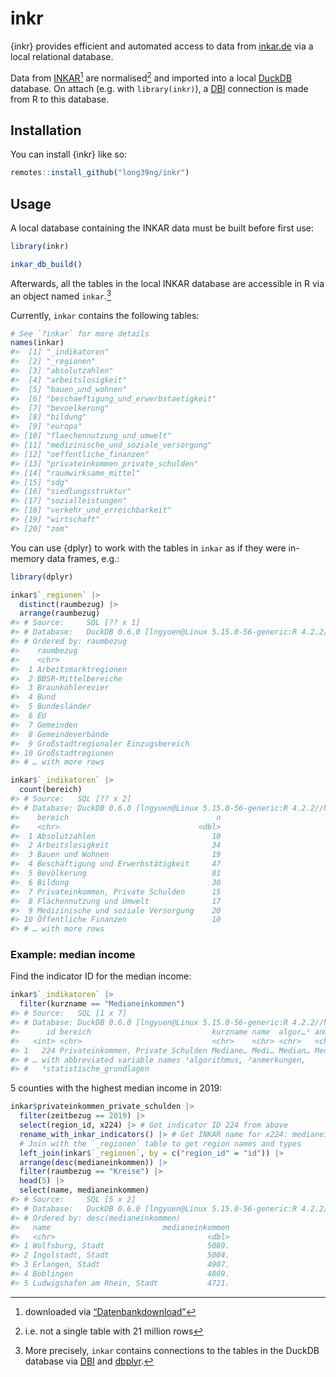 
<!-- README.md is generated from README.Rmd. Please edit that file -->

# inkr

{inkr} provides efficient and automated access to data from
[inkar.de](https://www.inkar.de) via a local relational database.

Data from [INKAR](https://www.inkar.de)[^1] are normalised[^2] and
imported into a local [DuckDB](https://duckdb.org) database. On attach
(e.g. with `library(inkr)`), a [DBI](https://dbi.r-dbi.org/) connection
is made from R to this database.

## Installation

You can install {inkr} like so:

``` r
remotes::install_github("long39ng/inkr")
```

## Usage

A local database containing the INKAR data must be built before first
use:

``` r
library(inkr)

inkar_db_build()
```

Afterwards, all the tables in the local INKAR database are accessible in
R via an object named `inkar`.[^3]

Currently, `inkar` contains the following tables:

``` r
# See `?inkar` for more details
names(inkar)
#>  [1] "_indikatoren"                        
#>  [2] "_regionen"                           
#>  [3] "absolutzahlen"                       
#>  [4] "arbeitslosigkeit"                    
#>  [5] "bauen_und_wohnen"                    
#>  [6] "beschaeftigung_und_erwerbstaetigkeit"
#>  [7] "bevoelkerung"                        
#>  [8] "bildung"                             
#>  [9] "europa"                              
#> [10] "flaechennutzung_und_umwelt"          
#> [11] "medizinische_und_soziale_versorgung" 
#> [12] "oeffentliche_finanzen"               
#> [13] "privateinkommen_private_schulden"    
#> [14] "raumwirksame_mittel"                 
#> [15] "sdg"                                 
#> [16] "siedlungsstruktur"                   
#> [17] "sozialleistungen"                    
#> [18] "verkehr_und_erreichbarkeit"          
#> [19] "wirtschaft"                          
#> [20] "zom"
```

You can use {dplyr} to work with the tables in `inkar` as if they were
in-memory data frames, e.g.:

``` r
library(dplyr)

inkar$`_regionen` |>
  distinct(raumbezug) |>
  arrange(raumbezug)
#> # Source:     SQL [?? x 1]
#> # Database:   DuckDB 0.6.0 [lngyuen@Linux 5.15.0-56-generic:R 4.2.2//home/lngyuen/R/x86_64-pc-linux-gnu-library/4.2/inkr/db/inkar.duckdb]
#> # Ordered by: raumbezug
#>    raumbezug                         
#>    <chr>                             
#>  1 Arbeitsmarktregionen              
#>  2 BBSR-Mittelbereiche               
#>  3 Braunkohlerevier                  
#>  4 Bund                              
#>  5 Bundesländer                      
#>  6 EU                                
#>  7 Gemeinden                         
#>  8 Gemeindeverbände                  
#>  9 Großstadtregionaler Einzugsbereich
#> 10 Großstadtregionen                 
#> # … with more rows

inkar$`_indikatoren` |>
  count(bereich)
#> # Source:   SQL [?? x 2]
#> # Database: DuckDB 0.6.0 [lngyuen@Linux 5.15.0-56-generic:R 4.2.2//home/lngyuen/R/x86_64-pc-linux-gnu-library/4.2/inkr/db/inkar.duckdb]
#>    bereich                                 n
#>    <chr>                               <dbl>
#>  1 Absolutzahlen                          10
#>  2 Arbeitslosigkeit                       34
#>  3 Bauen und Wohnen                       19
#>  4 Beschäftigung und Erwerbstätigkeit     47
#>  5 Bevölkerung                            81
#>  6 Bildung                                30
#>  7 Privateinkommen, Private Schulden      15
#>  8 Flächennutzung und Umwelt              17
#>  9 Medizinische und soziale Versorgung    20
#> 10 Öffentliche Finanzen                   10
#> # … with more rows
```

### Example: median income

Find the indicator ID for the median income:

``` r
inkar$`_indikatoren` |>
  filter(kurzname == "Medianeinkommen")
#> # Source:   SQL [1 x 7]
#> # Database: DuckDB 0.6.0 [lngyuen@Linux 5.15.0-56-generic:R 4.2.2//home/lngyuen/R/x86_64-pc-linux-gnu-library/4.2/inkr/db/inkar.duckdb]
#>      id bereich                           kurzname name  algor…¹ anmer…² stati…³
#>   <int> <chr>                             <chr>    <chr> <chr>   <chr>   <chr>  
#> 1   224 Privateinkommen, Private Schulden Mediane… Medi… Median… Median… Statis…
#> # … with abbreviated variable names ¹​algorithmus, ²​anmerkungen,
#> #   ³​statistische_grundlagen
```

5 counties with the highest median income in 2019:

``` r
inkar$privateinkommen_private_schulden |>
  filter(zeitbezug == 2019) |>
  select(region_id, x224) |> # Got indicator ID 224 from above
  rename_with_inkar_indicators() |> # Get INKAR name for x224: medianeinkommen
  # Join with the `_regionen` table to get region names and types
  left_join(inkar$`_regionen`, by = c("region_id" = "id")) |>
  arrange(desc(medianeinkommen)) |>
  filter(raumbezug == "Kreise") |>
  head(5) |>
  select(name, medianeinkommen)
#> # Source:     SQL [5 x 2]
#> # Database:   DuckDB 0.6.0 [lngyuen@Linux 5.15.0-56-generic:R 4.2.2//home/lngyuen/R/x86_64-pc-linux-gnu-library/4.2/inkr/db/inkar.duckdb]
#> # Ordered by: desc(medianeinkommen)
#>   name                         medianeinkommen
#>   <chr>                                  <dbl>
#> 1 Wolfsburg, Stadt                       5089.
#> 2 Ingolstadt, Stadt                      5004.
#> 3 Erlangen, Stadt                        4907.
#> 4 Böblingen                              4809.
#> 5 Ludwigshafen am Rhein, Stadt           4721.
```

[^1]: downloaded via
    [“Datenbankdownload”](https://www.bbr-server.de/imagemap/inkar/download/inkar_2021.zip)

[^2]: i.e. not a single table with 21 million rows

[^3]: More precisely, `inkar` contains connections to the tables in the
    DuckDB database via [DBI](https://dbi.r-dbi.org/) and
    [dbplyr](https://dbplyr.tidyverse.org/).
